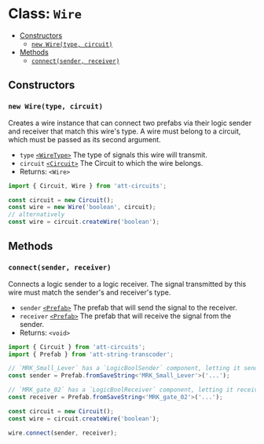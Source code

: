 # Class: `Wire`

- [Constructors](#constructors)
  - [`new Wire(type, circuit)`](#new-wiretype-circuit)
- [Methods](#methods)
  - [`connect(sender, receiver)`](#connectsender-receiver)

## Constructors

### `new Wire(type, circuit)`

Creates a wire instance that can connect two prefabs via their logic sender and receiver that match this wire's type. A wire must belong to a circuit, which must be passed as its second argument.

- `type` [`<WireType>`](../src/types/WireType.ts) The type of signals this wire will transmit.
- `circuit` [`<Circuit>`](./Circuit.md) The Circuit to which the wire belongs.
- Returns: `<Wire>`

```ts
import { Circuit, Wire } from 'att-circuits';

const circuit = new Circuit();
const wire = new Wire('boolean', circuit);
// alternatively
const wire = circuit.createWire('boolean');
```

## Methods

### `connect(sender, receiver)`

Connects a logic sender to a logic receiver. The signal transmitted by this wire must match the sender's and receiver's type.

- `sender` [`<Prefab>`](https://github.com/mdingena/att-string-transcoder/blob/main/docs/Prefab.md) The prefab that will send the signal to the receiver.
- `receiver` [`<Prefab>`](https://github.com/mdingena/att-string-transcoder/blob/main/docs/Prefab.md) The prefab that will receive the signal from the sender.
- Returns: `<void>`

```ts
import { Circuit } from 'att-circuits';
import { Prefab } from 'att-string-transcoder';

// `MRK_Small_Lever` has a `LogicBoolSender` component, letting it send boolean signals.
const sender = Prefab.fromSaveString<'MRK_Small_Lever'>('...');

// `MRK_gate_02` has a `LogicBoolReceiver` component, letting it receive boolean signals.
const receiver = Prefab.fromSaveString<'MRK_gate_02'>('...');

const circuit = new Circuit();
const wire = circuit.createWire('boolean');

wire.connect(sender, receiver);
```
